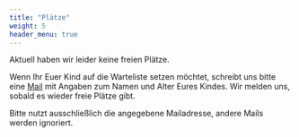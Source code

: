 ```yaml
---
title: "Plätze"
weight: 5
header_menu: true
---
```


Aktuell haben wir leider keine freien Plätze. 

Wenn Ihr Euer Kind auf die Warteliste setzen möchtet, schreibt uns bitte eine [Mail](mailto:warteliste@urmel-kinderladen.de?subject=Platzanfrage%20Urmel%20[Vor-%20und%20Nachname%20des%20Kindes,%20Geburtsdatum]) mit Angaben zum Namen und Alter Eures Kindes. Wir melden uns, sobald es wieder freie Plätze gibt. 

Bitte nutzt ausschließlich die angegebene Mailadresse, andere Mails werden ignoriert.  
